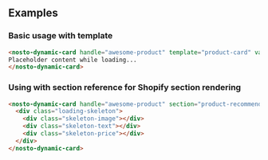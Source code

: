 ## Examples

### Basic usage with template

```html
<nosto-dynamic-card handle="awesome-product" template="product-card" variant-id="123456">
Placeholder content while loading...
</nosto-dynamic-card>
```

### Using with section reference for Shopify section rendering

```html
<nosto-dynamic-card handle="awesome-product" section="product-recommendation-card" lazy>
  <div class="loading-skeleton">
    <div class="skeleton-image"></div>
    <div class="skeleton-text"></div>
    <div class="skeleton-price"></div>
  </div>
</nosto-dynamic-card>
```
